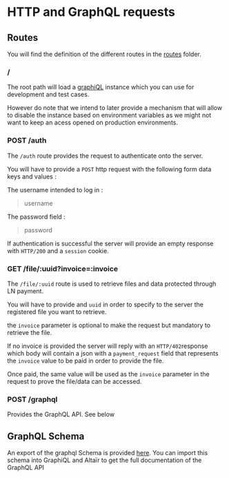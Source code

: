 # HTTP and GraphQL requests

## Routes

You will find the definition of the different routes in the [routes](../src/routes/) folder.

### / 

The root path will load a [graphiQL](https://github.com/graphql/graphiql) instance 
which you can use for development and test cases.

However do note that we intend to later provide a mechanism that will allow to disable the instance
based on environment variables as we might not want to keep an acess opened on production environments.

### POST /auth

The `/auth` route provides the request to authenticate onto the server. 

You will have to provide a `POST` http request with the following form data keys and values : 

The username intended to log in :
> username

The password field : 
> password

If authentication is successful the server will provide an empty response with `HTTP/200` and a `session` cookie. 

### GET /file/:uuid?invoice=:invoice

The `/file/:uuid` route is used to retrieve files and data protected through LN payment. 

You will have to provide and `uuid` in order to specify to the server the registered file you want to retrieve. 

the `invoice` parameter is optional to make the request but mandatory to retrieve the file. 

If no invoice is provided the server will reply with an `HTTP/402`response which body will contain a json with a `payment_request` field that represents the `invoice` value to be paid in order to provide the file. 

Once paid, the same value will be used as the `invoice` parameter in the request to prove the file/data can be accessed. 

### POST /graphql

Provides the GraphQL API. See below

## GraphQL Schema

An export of the graphql Schema is provided [here](./resources/schema.gql). You can import this schema into GraphiQL and Altaïr to get the full documentation of the GraphQL API


